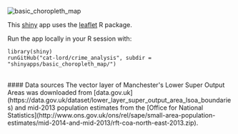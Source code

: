 ![basic_choropleth_map](https://github.com/cat-lord/crime_analysis/blob/master/GIFs/basic_choropleth_map.gif)

This [shiny](http://shiny.rstudio.com) app uses the [leaflet](https://rstudio.github.io/leaflet/) R package.

Run the app locally in your R session with:

```
library(shiny)
runGitHub("cat-lord/crime_analysis", subdir = "shinyapps/basic_choropleth_map/")
```

<br>
#### Data sources
The vector layer of Manchester's Lower Super Output Areas was downloaded from 
[data.gov.uk](https://data.gov.uk/dataset/lower_layer_super_output_area_lsoa_boundaries) 
and mid-2013 population estimates from the [Office for National Statistics](http://www.ons.gov.uk/ons/rel/sape/small-area-population-estimates/mid-2014-and-mid-2013/rft-coa-north-east-2013.zip).

